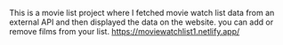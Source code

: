 This is a movie list project where I fetched movie watch list data from an external API and then displayed the data on the website. you can add or remove films from your list.                                                                       https://moviewatchlist1.netlify.app/      
 
